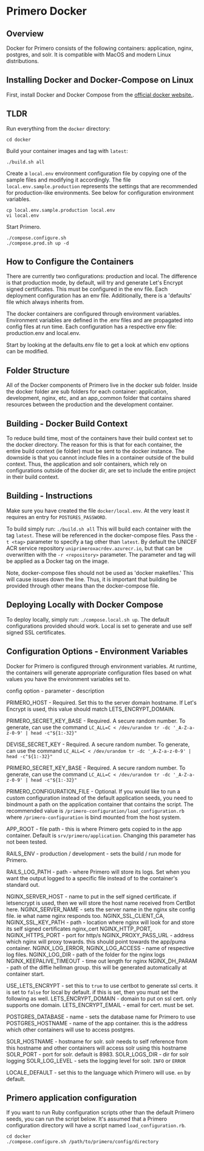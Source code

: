 <!-- Copyright (c) 2014 - 2023 UNICEF. All rights reserved. -->


# Primero Docker

## Overview

Docker for Primero consists of the following containers: application,
nginx, postgres, and solr. It is compatible with MacOS and modern
Linux distributions.

## Installing Docker and Docker-Compose on Linux

First, install Docker and Docker Compose from the [official docker
website.](https://docs.docker.com/install/).

## TLDR


Run everything from the `docker` directory:

```
cd docker
```

Build your container images and tag with `latest`:

```
./build.sh all
```

Create a `local.env` environment configuration file by
copying one of the sample files and modifying it accordingly.
The file `local.env.sample.production` represents the settings that
are recommended for production-like environments.
See below for configuration environment variables.

```
cp local.env.sample.production local.env
vi local.env
```

Start Primero.

```
./compose.configure.sh
./compose.prod.sh up -d
```


## How to Configure the Containers

There are currently two configurations: production and local. The difference is
that production mode, by default, will try and generate Let's Encrypt signed
certificates. This must be configured in the env file. Each deployment
configuration has an env file. Additionally, there is a 'defaults' file which
always inherits from.

The docker containers are configured through environment variables. Environment
variables are defined in the .env files and are propagated into config files at
run time. Each configuration has a respective env file: production.env and
local.env.

Start by looking at the defaults.env file to get a look at which env options can
be modified.

## Folder Structure

All of the Docker components of Primero live in the docker sub folder. Inside
the docker folder are sub folders for each container: application, development,
nginx, etc, and an app_common folder that contains shared resources between the
production and the development container.

## Building - Docker Build Context

To reduce build time, most of the containers have their build context set to the
docker directory. The reason for this is that for each container, the entire
build context (ie folder) must be sent to the docker instance. The downside is
that you cannot include files in a container outside of the build context. Thus,
the application and solr containers, which rely on configurations outside of the
docker dir, are set to include the entire project in their build context.

## Building - Instructions
Make sure you have created the file `docker/local.env`. At the very least it requires
an entry for `POSTGRES_PASSWORD`.

To build simply run: `./build.sh all`
This will build each container with the tag `latest`. These will be
referenced in the docker-compose files. Pass the `-t <tag>` parameter
to specify a tag other than `latest`. By default the UNICEF ACR service
repository `uniprimeroxacrdev.azurecr.io`, but that can be overwritten with the
`-r <repository>` parameter. The parameter and tag will be applied as a Docker tag on the image.

Note, docker-compose files should not be used as 'docker makefiles.' This will
cause issues down the line. Thus, it is important that building be provided
through other means than the docker-compose file.

## Deploying Locally with Docker Compose

To deploy locally, simply run: `./compose.local.sh up`. The default
configurations provided should work. Local is set to generate and use self
signed SSL certificates.

## Configuration Options - Environment Variables

Docker for Primero is configured through environment variables. At runtime, the
containers will generate appropriate configuration files based on what values
you have the environment variables set to.

config option - parameter - description

PRIMERO_HOST - Required. Set this to the server domain hostname.
If Let's Encrypt is used, this value should match LETS_ENCRYPT_DOMAIN.

PRIMERO_SECRET_KEY_BASE - Required. A secure random number.
To generate, can use the command `LC_ALL=C < /dev/urandom tr -dc '_A-Z-a-z-0-9' | head -c"${1:-32}"`

DEVISE_SECRET_KEY - Required. A secure random number.
To generate, can use the command `LC_ALL=C < /dev/urandom tr -dc '_A-Z-a-z-0-9' | head -c"${1:-32}"`

PRIMERO_SECRET_KEY_BASE - Required. A secure random number.
To generate, can use the command `LC_ALL=C < /dev/urandom tr -dc '_A-Z-a-z-0-9' | head -c"${1:-32}"`

PRIMERO_CONFIGURATION_FILE - Optional. If you would like to run a custom configuration instead of
the default application seeds, you need to bindmount a path on the application container that contains the script.
The recommended value is `/primero-configuration/load_configuration.rb` where `/primero-configuration`
is bind mounted from the host system.

APP_ROOT - file path - this is where Primero gets copied to in the app container.
Default is `srv/primero/application`. Changing this parameter has not been tested.

RAILS_ENV - production / development - sets the build / run mode for Primero.

RAILS_LOG_PATH - path - where Primero will store its logs. Set when you want the output logged
to a specific file instead of to the container's standard out.

NGINX_SERVER_HOST - name to put in the self signed certificate. if letsencrypt
is used, then we will store the host name received from CertBot here.
NGINX_SERVER_NAME - sets the server name in the nginx site config file. ie what
name nginx responds too.
NGINX_SSL_CLIENT_CA, NGINX_SSL_KEY_PATH - path - location where nginx will look
for and store its self signed certificates
nginx_cert
NGINX_HTTP_PORT, NGINX_HTTPS_PORT - port for http/s
NGINX_PROXY_PASS_URL - address which nginx will proxy towards. this should point
towards the app/puma container.
NGINX_LOG_ERROR, NGINX_LOG_ACCESS - name of respective log files.
NGINX_LOG_DIR - path of the folder for the nginx logs
NGINX_KEEPALIVE_TIMEOUT - time out length for nginx
NGINX_DH_PARAM - path of the diffie hellman group. this will be generated
automatically at container start.

USE_LETS_ENCRYPT - set this to `true` to use certbot to generate ssl certs. it
is set to `false` for local by default. if this is set, then you must set the
following as well.
LETS_ENCRYPT_DOMAIN - domain to put on ssl cert. only supports one domain.
LETS_ENCRYPT_EMAIL - email for cert. must be set.

POSTGRES_DATABASE - name - sets the database name for Primero to use
POSTGRES_HOSTNAME - name of the app container. this is the address which other
containers will use to access postgres.

SOLR_HOSTNAME - hostname for solr. solr needs to self reference from this
hostname and other containers will access solr using this hostname
SOLR_PORT - port for solr. default is 8983.
SOLR_LOGS_DIR - dir for solr logging
SOLR_LOG_LEVEL - sets the logging level for solr. `INFO` or `ERROR`

LOCALE_DEFAULT - set this to the language which Primero will use. `en` by
default.

## Primero application configuration

If you want to run Ruby configuration scripts other than the default Primero seeds,
you can run the script below.
It's assumed that a Primero configuration directory will have a script named `load_configuration.rb`.

```
cd docker
./compose.configure.sh /path/to/primero/config/directory
```
